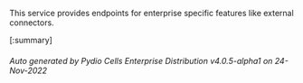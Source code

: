 






This service provides endpoints for enterprise specific features like external connectors.

[:summary]

###### Auto generated by Pydio Cells Enterprise Distribution v4.0.5-alpha1 on 24-Nov-2022
